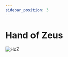 ```yaml
---
sidebar_position: 3
---
```


# Hand of Zeus

![HoZ](https://vwiki.valorserver.com/api/item/picture/hand%20of%20zeus)
